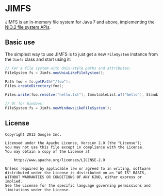 JIMFS
=====

JIMFS is an in-memory file system for Java 7 and above, implementing the
[NIO.2 file system APIs](http://docs.oracle.com/javase/7/docs/api/java/nio/file/package-summary.html).

Basic use
---------

The simplest way to use JIMFS is to just get a new `FileSystem` instance from the `Jimfs` class and
start using it:

```java
// For a file system with Unix-style paths and attributes:
FileSystem fs = Jimfs.newUnixLikeFileSystem();

Path foo = fs.getPath("/foo");
Files.createDirectory(foo);

Files.write(foo.resolve("hello.txt"), ImmutableList.of("hello"), StandardCharsets.UTF_8);

// Or for Windows:
FileSystem fs = Jimfs.newWindowsLikeFileSystem();
```

License
-------

```
Copyright 2013 Google Inc.

Licensed under the Apache License, Version 2.0 (the "License");
you may not use this file except in compliance with the License.
You may obtain a copy of the License at

    http://www.apache.org/licenses/LICENSE-2.0

Unless required by applicable law or agreed to in writing, software
distributed under the License is distributed on an "AS IS" BASIS,
WITHOUT WARRANTIES OR CONDITIONS OF ANY KIND, either express or implied.
See the License for the specific language governing permissions and
limitations under the License.
```